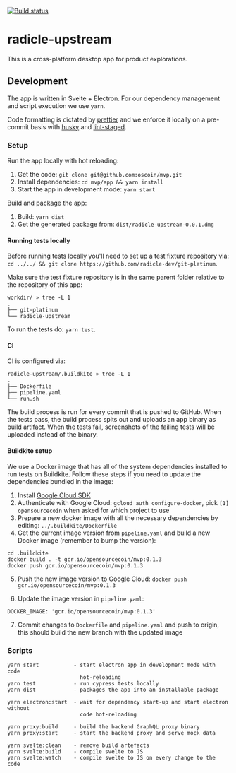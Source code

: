 [![Build status](https://badge.buildkite.com/4fb43c6b471ab7cc26509eae235b0e4bbbaace11cc1848eae6.svg?branch=master)](https://buildkite.com/monadic/mvp)

# radicle-upstream

This is a cross-platform desktop app for product explorations.

## Development

The app is written in Svelte + Electron. For our dependency management and
script execution we use `yarn`.

Code formatting is dictated by [prettier][0] and we enforce it locally on
a pre-commit basis with [husky][1] and [lint-staged][2].

### Setup

Run the app locally with hot reloading:

1. Get the code: `git clone git@github.com:oscoin/mvp.git`
2. Install dependencies: `cd mvp/app && yarn install`
3. Start the app in development mode: `yarn start`


Build and package the app:

1. Build: `yarn dist`
2. Get the generated package from: `dist/radicle-upstream-0.0.1.dmg`


#### Running tests locally

Before running tests locally you'll need to set up a test fixture repository
via: `cd ../../ && git clone https://github.com/radicle-dev/git-platinum`.

Make sure the test fixture repository is in the same parent folder relative to
the repository of this app:
```
workdir/ » tree -L 1
.
├── git-platinum
└── radicle-upstream
```

To run the tests do: `yarn test`.


#### CI

CI is configured via:
```
radicle-upstream/.buildkite » tree -L 1
.
├── Dockerfile
├── pipeline.yaml
└── run.sh
```

The build process is run for every commit that is pushed to GitHub. When the
tests pass, the build process spits out and uploads an app binary as build
artifact. When the tests fail, screenshots of the failing tests will be
uploaded instead of the binary.


#### Buildkite setup

We use a Docker image that has all of the system dependencies installed to run
tests on Buildkite. Follow these steps if you need to update the dependencies
bundled in the image:

1. Install [Google Cloud SDK][3]
2. Authenticate with Google Cloud: `gcloud auth configure-docker`, pick
   `[1] opensourcecoin` when asked for which project to use
3. Prepare a new docker image with all the necessary dependencies by editing:
   `../.buildkite/Dockerfile`
4. Get the current image version from `pipeline.yaml` and build a new Docker
   image (remember to bump the version):
```
cd .buildkite
docker build . -t gcr.io/opensourcecoin/mvp:0.1.3
docker push gcr.io/opensourcecoin/mvp:0.1.3
```
5. Push the new image version to Google Cloud:
   `docker push gcr.io/opensourcecoin/mvp:0.1.3`

6. Update the image version in `pipeline.yaml`:
```
DOCKER_IMAGE: 'gcr.io/opensourcecoin/mvp:0.1.3'
```
7. Commit changes to `Dockerfile` and `pipeline.yaml` and push to origin, this
   should build the new branch with the updated image


### Scripts

```
yarn start           - start electron app in development mode with code
                       hot-reloading
yarn test            - run cypress tests locally
yarn dist            - packages the app into an installable package

yarn electron:start  - wait for dependency start-up and start electron without
                       code hot-reloading

yarn proxy:build     - build the backend GraphQL proxy binary
yarn proxy:start     - start the backend proxy and serve mock data

yarn svelte:clean    - remove build artefacts
yarn svelte:build    - compile svelte to JS
yarn svelte:watch    - compile svelte to JS on every change to the code
```

[0]: https://prettier.io/
[1]: https://github.com/typicode/husky
[2]: https://github.com/okonet/lint-staged
[3]: https://cloud.google.com/sdk/docs/quickstart-macos
